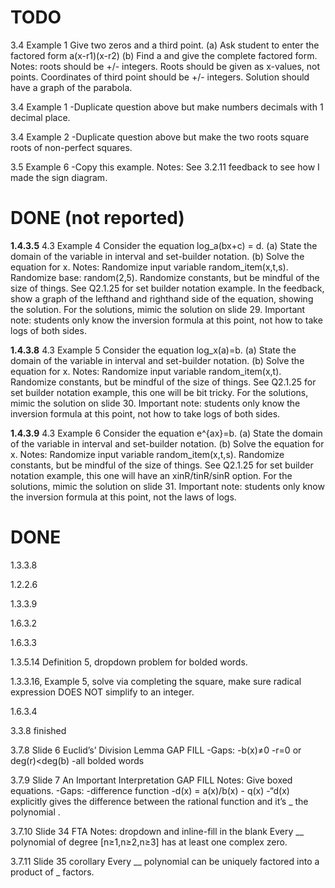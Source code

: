 # TODO

3.4 Example 1
    Give two zeros and a third point. 
    (a) Ask student to enter the factored form a(x-r1)(x-r2)
    (b) Find a and give the complete factored form.
    Notes: roots should be +/- integers. Roots should be given as x-values, not points. Coordinates of third point should be +/- integers. Solution should have a graph of the parabola.

3.4 Example 1
    -Duplicate question above but make numbers decimals with 1 decimal place.

3.4 Example 2
    -Duplicate question above but make the two roots square roots of non-perfect squares.

3.5 Example 6
    -Copy this example. 
    Notes: See 3.2.11 feedback to see how I made the sign diagram.



# DONE (not reported)

**1.4.3.5** 4.3 Example 4
    Consider the equation log_a(bx+c) = d.
    (a) State the domain of the variable in interval and set-builder notation.
    (b) Solve the equation for x.
    Notes: Randomize input variable random_item(x,t,s). Randomize base: random(2,5). Randomize constants, but be mindful of the size of things. See Q2.1.25 for set builder notation example. In the feedback, show a graph of the lefthand and righthand side of the equation, showing the solution. For the solutions, mimic the solution on slide 29. Important note: students only know the inversion formula at this point, not how to take logs of both sides.

**1.4.3.8** 4.3 Example 5
    Consider the equation log_x(a)=b.
    (a) State the domain of the variable in interval and set-builder notation.
    (b) Solve the equation for x.
    Notes: Randomize input variable random_item(x,t). Randomize constants, but be mindful of the size of things. See Q2.1.25 for set builder notation example, this one will be bit tricky. For the solutions, mimic the solution on slide 30. Important note: students only know the inversion formula at this point, not how to take logs of both sides.

**1.4.3.9** 4.3 Example 6
    Consider the equation e^{ax}=b.
    (a) State the domain of the variable in interval and set-builder notation.
    (b) Solve the equation for x.
    Notes: Randomize input variable random_item(x,t,s). Randomize constants, but be mindful of the size of things. See Q2.1.25 for set builder notation example, this one will have an xinR/tinR/sinR option. For the solutions, mimic the solution on slide 31. Important note: students only know the inversion formula at this point, not the laws of logs.




# DONE

1.3.3.8

1.2.2.6

1.3.3.9

1.6.3.2

1.6.3.3

1.3.5.14 Definition 5, dropdown problem for bolded words.

1.3.3.16, Example 5, solve via completing the square, make sure radical expression DOES NOT simplify to an integer.

1.6.3.4

3.3.8 finished

3.7.8 Slide 6 Euclid’s’ Division Lemma GAP FILL
    -Gaps:
        -b(x)≠0
        -r=0 or deg(r)<deg(b)
        -all bolded words

3.7.9 Slide 7 An Important Interpretation GAP FILL
    Notes: Give boxed equations.
    -Gaps:
        -difference function
        -d(x) = a(x)/b(x) - q(x)
        -“d(x) explicitly gives the difference between the rational function  and it’s _ the polynomial .

3.7.10 Slide 34 FTA
    Notes: dropdown and inline-fill in the blank
    Every __ polynomial of degree [n≥1,n≥2,n≥3] has at least one complex zero.

3.7.11 Slide 35 corollary
    Every __ polynomial can be uniquely factored into a product of _ factors.
